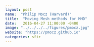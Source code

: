 ```yaml
---
layout: post
name:  "Philip Mocz (Harvard)"
title:  "Moving Mesh methods for MHD"
date:   2016-04-27 11:00:00 -0400
image: "../../../../figures/pmocz.jpg"
website: "https://pmocz.github.io"
categories: sfir
---
```



